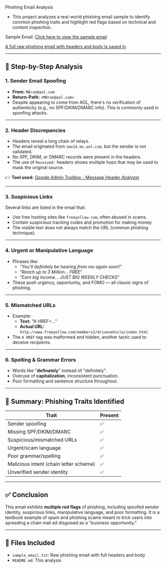 Phishing Email Analysis

- This project analyzes a real-world phishing email sample to identify common phishing traits and highlight red flags based on technical and content inspection.

Sample Email: [Click here to view the sample email](sample_email.txt)


[A full raw phishing email with headers and body is saved in](sample_email.txt).

---

## 🧪 Step-by-Step Analysis

### 1. **Sender Email Spoofing**
- **From:** `MBran@aol.com`
- **Return-Path:** `<MBran@aol.com>`
- Despite appearing to come from AOL, there's no verification of authenticity (e.g., no SPF/DKIM/DMARC info). This is commonly used in spoofing attacks.

---

### 2. **Header Discrepancies**
- Headers reveal a long chain of relays.
- The email originated from `imo14.mx.aol.com`, but the sender is not validated.
- No SPF, DKIM, or DMARC records were present in the headers.
- The use of `Received:` headers shows multiple hops that may be used to mask the original source.

👉 **Tool used:** [Google Admin Toolbox - Message Header Analyzer](https://toolbox.googleapps.com/apps/messageheader/)

---

### 3. **Suspicious Links**
Several links are listed in the email that:
- Use free hosting sites like `freeyellow.com`, often abused in scams.
- Contain suspicious tracking codes and promotion for making money.
- The visible text does not always match the URL (common phishing technique).

---

### 4. **Urgent or Manipulative Language**
- Phrases like:
  - “*You’ll definitely be hearing from me again soon!*”
  - “*Reach up to 3 Million… FREE*”
  - “*Earn big income… JUST BIG WEEKLY CHECKS*”
- These push urgency, opportunity, and FOMO — all classic signs of phishing.

---

### 5. **Mismatched URLs**
- Example:  
  - **Text:** "A HREF=..."  
  - **Actual URL:** `http://www.freeyellow.com/members2/drivevehicle/index.html`
- The `A HREF` tag was malformed and hidden, another tactic used to deceive recipients.

---

### 6. **Spelling & Grammar Errors**
- Words like "**definately**" instead of "definitely".
- Overuse of **capitalization**, inconsistent punctuation.
- Poor formatting and sentence structure throughout.

---

## 🧾 Summary: Phishing Traits Identified

| Trait | Present |
|-------|---------|
| Sender spoofing | ✅ |
| Missing SPF/DKIM/DMARC | ✅ |
| Suspicious/mismatched URLs | ✅ |
| Urgent/scam language | ✅ |
| Poor grammar/spelling | ✅ |
| Malicious intent (chain letter scheme) | ✅ |
| Unverified sender identity | ✅ |

---

## ✅ Conclusion

This email exhibits **multiple red flags** of phishing, including spoofed sender identity, suspicious links, manipulative language, and poor formatting. It is a textbook example of spam and phishing scams meant to trick users into spreading a chain mail ad disguised as a "business opportunity."

---

## 📁 Files Included
- `sample_email.txt`: Raw phishing email with full headers and body
- `README.md`: This analysis
